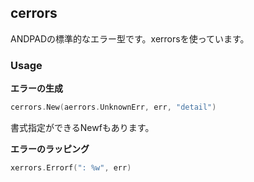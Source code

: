 ## cerrors

ANDPADの標準的なエラー型です。xerrorsを使っています。

### Usage

**エラーの生成**

```go
cerrors.New(aerrors.UnknownErr, err, "detail")
```

書式指定ができるNewfもあります。

**エラーのラッピング**

```go
xerrors.Errorf(": %w", err)
```
